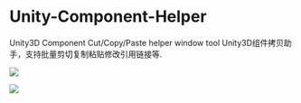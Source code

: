 # Unity-Component-Helper
Unity3D Component Cut/Copy/Paste helper window tool Unity3D组件拷贝助手，支持批量剪切复制粘贴修改引用链接等.

![](https://github.com/hont127/Unity-Component-Helper/blob/master/Preview.gif)

![](https://github.com/hont127/Unity-Component-Helper/blob/master/ComponentHelper/RedeMe.jpg)
